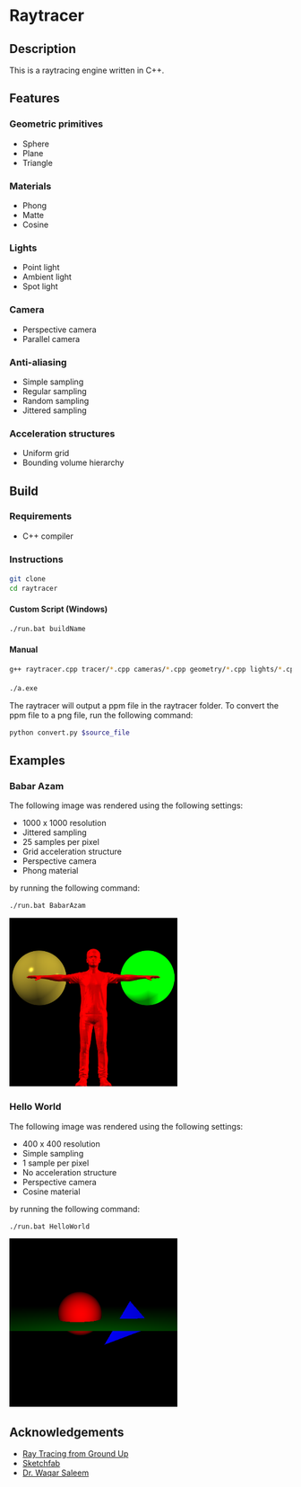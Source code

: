 # Raytracer

## Description

This is a raytracing engine written in C++.

## Features

### Geometric primitives

- Sphere
- Plane
- Triangle

### Materials

- Phong
- Matte
- Cosine

### Lights

- Point light
- Ambient light
- Spot light

### Camera

- Perspective camera
- Parallel camera

### Anti-aliasing

- Simple sampling
- Regular sampling
- Random sampling
- Jittered sampling

### Acceleration structures

- Uniform grid
- Bounding volume hierarchy

## Build

### Requirements

- C++ compiler

### Instructions

```bash
git clone
cd raytracer
```
#### Custom Script (Windows)

```bash
./run.bat buildName
```

#### Manual

```bash
g++ raytracer.cpp tracer/*.cpp cameras/*.cpp geometry/*.cpp lights/*.cpp materials/*.cpp samplers/*.cpp acceleration/*.cpp utilities/*.cpp world/*.cpp build/"build%source_file%".cpp -o a.exe

./a.exe
```

The raytracer will output a ppm file in the raytracer folder. To convert the ppm file to a png file, run the following command:

```bash
python convert.py $source_file
```

## Examples

### Babar Azam

The following image was rendered using the following settings:

- 1000 x 1000 resolution
- Jittered sampling
- 25 samples per pixel
- Grid acceleration structure
- Perspective camera
- Phong material

by running the following command:

```bash
./run.bat BabarAzam
```


<img src="raytracer/renders/default/BabarAzam.png" alt="drawing" width="300"/>

### Hello World

The following image was rendered using the following settings:

- 400 x 400 resolution
- Simple sampling
- 1 sample per pixel
- No acceleration structure
- Perspective camera
- Cosine material

by running the following command:

```bash
./run.bat HelloWorld
```

<img src="raytracer/renders/default/HelloWorld.png" alt="drawing" width="300"/>

## Acknowledgements

- [Ray Tracing from Ground Up](https://www.amazon.com/Ray-Tracing-Ground-Kevin-Suffern/dp/1568812728)
- [Sketchfab](https://sketchfab.com/)
- [Dr. Waqar Saleem](https://github.com/waqarsaleem)